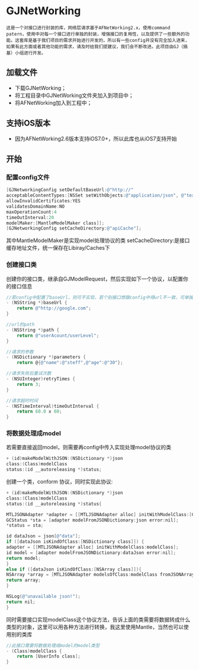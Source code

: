 # GJNetWorking


    这是一个对接口进行封装的库，网络层请求基于AFNetWorking2.x，使用command patern，使用中对每一个接口进行单独的封装，增强接口的复用性，以及提供了一些额外的功能。这套库是基于我们项目的需求开始进行开发的，所以有一些config并没有完全加入进来，如果有此方面或者其他功能的需求，请及时给我们提建议，我们会不断改进。此项目由GJ（搞基）小组进行开发。

## 加载文件

- 下载GJNetWorking；
- 将工程目录中GJNetWorking文件夹加入到项目中；
- 将AFNetWorking加入到工程中；

## 支持iOS版本

- 因为AFNetWorking2.6版本支持iOS7.0+，所以此库也从iOS7支持开始

## 开始


### 配置config文件

```objective-c
[GJNetworkingConfig setDefaultBaseUrl:@"http://"
acceptableContentTypes:[NSSet setWithObjects:@"application/json", @"text/json", @"text/javascript",@"text/html", nil]
allowInvalidCertificates:YES
validatesDomainName:NO
maxOperationCount:4
timeOutInterval:20
modelMaker:[MantleModelMaker class]];
[GJNetworkingConfig setCacheDirectory:@"apiCache"];
```
其中MantleModelMaker是实现model处理协议的类
setCacheDirectory:是接口缓存地址文件，统一保存在Libiray/Caches下


### 创建接口类

创建你的接口类，继承自GJModelRequest，然后实现如下一个协议，以配置你的接口信息

```objective-c
//若config中配置了baseUrl，则可不实现，若个别接口想跟config中得url不一致，可单独在这里实现
- (NSString *)baseUrl {
    return @"http://google.com";
}

//url的path
- (NSString *)path {
    return @"userAcount/userLevel";
}

//请求的参数
- (NSDictionary *)parameters {
    return @{@"name":@"steff",@"age":@"30"};

//请求失败后重试次数
- (NSUInteger)retryTimes {
    return 3;
}

//请求超时时间
- (NSTimeInterval)timeOutInterval {
    return 60.0 x 60;
}

```

### 将数据处理成model

若需要直接返回model，则需要再config中传入实现处理model协议的类

```objective-c
+ (id)makeModelWithJSON:(NSDictionary *)json
class:(Class)modelClass
status:(id __autoreleasing *)status;

```
创建一个类，conform <GJModelMakerDelegate>协议，同时实现此协议:
```objective-c
+ (id)makeModelWithJSON:(NSDictionary *)json
class:(Class)modelClass
status:(id __autoreleasing *)status{

MTLJSONAdapter *adapter = [[MTLJSONAdapter alloc] initWithModelClass:[GCStatus class]];
GCStatus *sta = [adapter modelFromJSONDictionary:json error:nil];
*status = sta;

id dataJson = json[@"data"];
if ([dataJson isKindOfClass:[NSDictionary class]]) {
adapter = [[MTLJSONAdapter alloc] initWithModelClass:modelClass];
id model = [adapter modelFromJSONDictionary:dataJson error:nil];
return model;
}
else if ([dataJson isKindOfClass:[NSArray class]]){
NSArray *array = [MTLJSONAdapter modelsOfClass:modelClass fromJSONArray:dataJson error:nil];
return array;
}

NSLog(@"unavailable json!");
return nil;
}
```

同时需要接口实现modelClass这个协议方法，告诉上面的类需要将数据转成什么类型的对象，这里可以用各种方法进行转换，我这里使用Mantle，当然也可以使用别的类库

```objective-c
//此接口需要将数据处理成model的model类型
- (Class)modelClass {
    return [UserInfo class];
}
```



